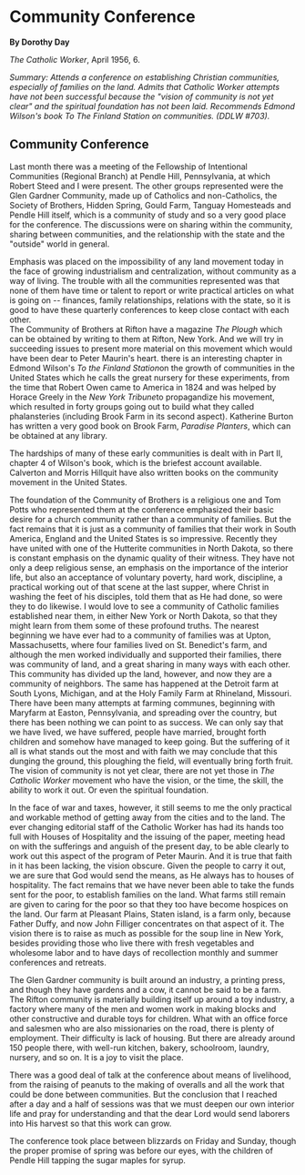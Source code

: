 Community Conference
====================

**By Dorothy Day**

*The Catholic Worker*, April 1956, 6.

*Summary: Attends a conference on establishing Christian communities,
especially of families on the land. Admits that Catholic Worker attempts
have not been successful because the "vision of community is not yet
clear" and the spiritual foundation has not been laid. Recommends Edmond
Wilson's book *To The Finland Station* on communities. (DDLW \#703).*

Community Conference
--------------------

Last month there was a meeting of the Fellowship of Intentional
Communities (Regional Branch) at Pendle Hill, Pennsylvania, at which
Robert Steed and I were present. The other groups represented were the
Glen Gardner Community, made up of Catholics and non-Catholics, the
Society of Brothers, Hidden Spring, Gould Farm, Tanguay Homesteads and
Pendle Hill itself, which is a community of study and so a very good
place for the conference. The discussions were on sharing within the
community, sharing between communities, and the relationship with the
state and the "outside" world in general.

Emphasis was placed on the impossibility of any land movement today in
the face of growing industrialism and centralization, without community
as a way of living. The trouble with all the communities represented was
that none of them have time or talent to report or write practical
articles on what is going on -- finances, family relationships,
relations with the state, so it is good to have these quarterly
conferences to keep close contact with each other. \
 The Community of Brothers at Rifton have a magazine *The Plough* which
can be obtained by writing to them at Rifton, New York. And we will try
in succeeding issues to present more material on this movement which
would have been dear to Peter Maurin's heart. there is an interesting
chapter in Edmond Wilson's *To the Finland Station*on the growth of
communities in the United States which he calls the great nursery for
these experiments, from the time that Robert Owen came to America in
1824 and was helped by Horace Greely in the *New York Tribune*to
propagandize his movement, which resulted in forty groups going out to
build what they called phalansteries (including Brook Farm in its second
aspect). Katherine Burton has written a very good book on Brook Farm,
*Paradise Planters*, which can be obtained at any library.

The hardships of many of these early communities is dealt with in Part
II, chapter 4 of Wilson's book, which is the briefest account available.
Calverton and Morris Hillquit have also written books on the community
movement in the United States.

The foundation of the Community of Brothers is a religious one and Tom
Potts who represented them at the conference emphasized their basic
desire for a church community rather than a community of families. But
the fact remains that it is just as a community of families that their
work in South America, England and the United States is so impressive.
Recently they have united with one of the Hutterite communities in North
Dakota, so there is constant emphasis on the dynamic quality of their
witness. They have not only a deep religious sense, an emphasis on the
importance of the interior life, but also an acceptance of voluntary
poverty, hard work, discipline, a practical working out of that scene at
the last supper, where Christ in washing the feet of his disciples, told
them that as He had done, so were they to do likewise. I would love to
see a community of Catholic families established near them, in either
New York or North Dakota, so that they might learn from them some of
these profound truths. The nearest beginning we have ever had to a
community of families was at Upton, Massachusetts, where four families
lived on St. Benedict's farm, and although the men worked individually
and supported their families, there was community of land, and a great
sharing in many ways with each other. This community has divided up the
land, however, and now they are a community of neighbors. The same has
happened at the Detroit farm at South Lyons, Michigan, and at the Holy
Family Farm at Rhineland, Missouri. There have been many attempts at
farming communes, beginning with Maryfarm at Easton, Pennsylvania, and
spreading over the country, but there has been nothing we can point to
as success. We can only say that we have lived, we have suffered, people
have married, brought forth children and somehow have managed to keep
going. But the suffering of it all is what stands out the most and with
faith we may conclude that this dunging the ground, this ploughing the
field, will eventually bring forth fruit. The vision of community is not
yet clear, there are not yet those in *The Catholic Worker* movement who
have the vision, or the time, the skill, the ability to work it out. Or
even the spiritual foundation.

In the face of war and taxes, however, it still seems to me the only
practical and workable method of getting away from the cities and to the
land. The ever changing editorial staff of the Catholic Worker has had
its hands too full with Houses of Hospitality and the issuing of the
paper, meeting head on with the sufferings and anguish of the present
day, to be able clearly to work out this aspect of the program of Peter
Maurin. And it is true that faith in it has been lacking, the vision
obscure. Given the people to carry it out, we are sure that God would
send the means, as He always has to houses of hospitality. The fact
remains that we have never been able to take the funds sent for the
poor, to establish families on the land. What farms still remain are
given to caring for the poor so that they too have become hospices on
the land. Our farm at Pleasant Plains, Staten island, is a farm only,
because Father Duffy, and now John Filliger concentrates on that aspect
of it. The vision there is to raise as much as possible for the soup
line in New York, besides providing those who live there with fresh
vegetables and wholesome labor and to have days of recollection monthly
and summer conferences and retreats.

The Glen Gardner community is built around an industry, a printing
press, and though they have gardens and a cow, it cannot be said to be a
farm. The Rifton community is materially building itself up around a toy
industry, a factory where many of the men and women work in making
blocks and other constructive and durable toys for children. What with
an office force and salesmen who are also missionaries on the road,
there is plenty of employment. Their difficulty is lack of housing. But
there are already around 150 people there, with well-run kitchen,
bakery, schoolroom, laundry, nursery, and so on. It is a joy to visit
the place.

There was a good deal of talk at the conference about means of
livelihood, from the raising of peanuts to the making of overalls and
all the work that could be done between communities. But the conclusion
that I reached after a day and a half of sessions was that we must
deepen our own interior life and pray for understanding and that the
dear Lord would send laborers into His harvest so that this work can
grow.

The conference took place between blizzards on Friday and Sunday, though
the proper promise of spring was before our eyes, with the children of
Pendle Hill tapping the sugar maples for syrup.
